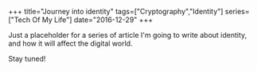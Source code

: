 +++
title="Journey into identity"
tags=["Cryptography","Identity"]
series=["Tech Of My Life"]
date="2016-12-29"
+++

Just a placeholder for a series of article I'm going to write about identity, and how it will affect the digital world.

<!-- more --> 

Stay tuned!